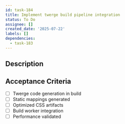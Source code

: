 ```yaml
---
id: task-184
title: Implement twerge build pipeline integration
status: To Do
assignee: []
created_date: '2025-07-22'
labels: []
dependencies:
  - task-183
---
```


## Description

## Acceptance Criteria

- [ ] Twerge code generation in build
- [ ] Static mappings generated
- [ ] Optimized CSS artifacts
- [ ] Build worker integration
- [ ] Performance validated
